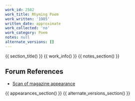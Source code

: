 ```yaml
---
work_id: 2582
work_title: Rhyming Poem
work_written: '1985'
written_date: approximate
work_collected: 'no'
work_category: Poem
notes: null
alternate_versions: []
---
```


{{ section_title() }}
{{ work_info() }}
{{ notes_section() }}
## Forum References
- [Scan of magazine appearance](https://bukowskiforum.com/showthread.php?t=79)

{{ appearances_section() }}
{{ alternate_versions_section() }}